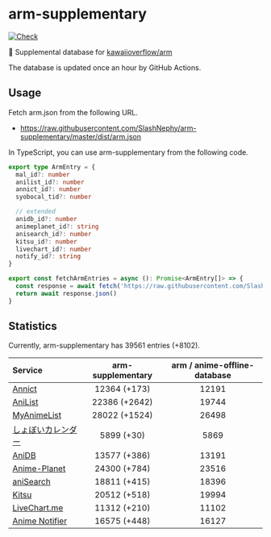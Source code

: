 # arm-supplementary

[![Check](https://github.com/SlashNephy/arm-supplementary/actions/workflows/check-node.yml/badge.svg)](https://github.com/SlashNephy/arm-supplementary/actions/workflows/check-node.yml)

💊 Supplemental database for [kawaiioverflow/arm](https://github.com/kawaiioverflow/arm)

The database is updated once an hour by GitHub Actions.

## Usage

Fetch arm.json from the following URL.

- https://raw.githubusercontent.com/SlashNephy/arm-supplementary/master/dist/arm.json

In TypeScript, you can use arm-supplementary from the following code.

```TypeScript
export type ArmEntry = {
  mal_id?: number
  anilist_id?: number
  annict_id?: number
  syobocal_tid?: number

  // extended
  anidb_id?: number
  animeplanet_id?: string
  anisearch_id?: number
  kitsu_id?: number
  livechart_id?: number
  notify_id?: string
}

export const fetchArmEntries = async (): Promise<ArmEntry[]> => {
  const response = await fetch('https://raw.githubusercontent.com/SlashNephy/arm-supplementary/master/dist/arm.json')
  return await response.json()
}
```

## Statistics

Currently, arm-supplementary has 39561 entries (+8102).

| Service                                     | arm-supplementary | arm / anime-offline-database |
| :------------------------------------------ | :---------------: | :--------------------------: |
| [Annict](https://annict.com)                |   12364 (+173)    |            12191             |
| [AniList](https://anilist.co)               |   22386 (+2642)   |            19744             |
| [MyAnimeList](https://myanimelist.net)      |   28022 (+1524)   |            26498             |
| [しょぼいカレンダー](https://cal.syoboi.jp) |    5899 (+30)     |             5869             |
| [AniDB](https://anidb.net)                  |   13577 (+386)    |            13191             |
| [Anime-Planet](https://anime-planet.com)    |   24300 (+784)    |            23516             |
| [aniSearch](https://anisearch.com)          |   18811 (+415)    |            18396             |
| [Kitsu](https://kitsu.io)                   |   20512 (+518)    |            19994             |
| [LiveChart.me](https://livechart.me)        |   11312 (+210)    |            11102             |
| [Anime Notifier](https://notify.moe)        |   16575 (+448)    |            16127             |
